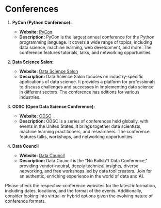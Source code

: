 # Conferences

1. **PyCon (Python Conference):**
   - **Website:** [PyCon](https://us.pycon.org/)
   - **Description:** PyCon is the largest annual conference for the Python programming language. It covers a wide range of topics, including data science, machine learning, web development, and more. The conference features tutorials, talks, and networking opportunities.
    
2. **Data Science Salon:**
   - **Website:** [Data Science Salon](https://www.datascience.salon/)
   - **Description:** Data Science Salon focuses on industry-specific applications of data science. It provides a platform for professionals to discuss challenges and successes in implementing data science in different sectors. The conference has editions for various industries.

3. **ODSC (Open Data Science Conference):**
   - **Website:** [ODSC](https://odsc.com/)
   - **Description:** ODSC is a series of conferences held globally, with events in the United States. It brings together data scientists, machine learning practitioners, and researchers. The conference features talks, workshops, and networking opportunities.

4. **Data Council**
   - **Website:** [Data Council](https://www.datacouncil.ai/)
   - **Description:** Data Council is the "No Bullsh*t Data Conference," providing vendor-neutral, deeply technical insights, diverse networking, and free workshops led by data tool creators. Join for an authentic, enriching experience in the world of data and AI.

Please check the respective conference websites for the latest information, including dates, locations, and the format of the events. Additionally, consider looking into virtual or hybrid options given the evolving nature of conference formats.